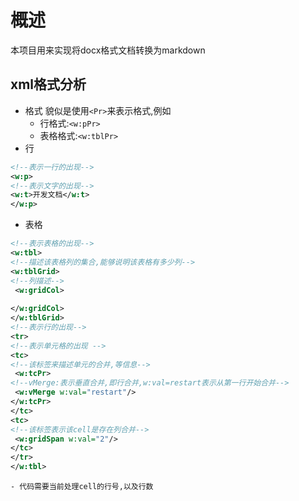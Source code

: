 # 概述
本项目用来实现将docx格式文档转换为markdown
## xml格式分析
- 格式
貌似是使用`<Pr>`来表示格式,例如
    - 行格式:`<w:pPr>`
    - 表格格式:`<w:tblPr>`
- 行
```xml
<!--表示一行的出现-->
<w:p>
<!--表示文字的出现-->
<w:t>开发文档</w:t>
</w:p>
```
- 表格
```xml
<!--表示表格的出现-->
<w:tbl>
<!--描述该表格列的集合,能够说明该表格有多少列-->
<w:tblGrid>
<!--列描述-->
 <w:gridCol>
 
</w:gridCol>
</w:tblGrid>
<!--表示行的出现-->
<tr>
<!--表示单元格的出现 -->
<tc>
<!--该标签来描述单元的合并,等信息-->
 <w:tcPr>
<!--vMerge:表示垂直合并,即行合并,w:val=restart表示从第一行开始合并-->
 <w:vMerge w:val="restart"/>
</w:tcPr>
</tc>
<tc>
<!--该标签表示该cell是存在列合并-->
 <w:gridSpan w:val="2"/>
</tc>
</tr>
</w:tbl>
```
    - 代码需要当前处理cell的行号,以及行数
    